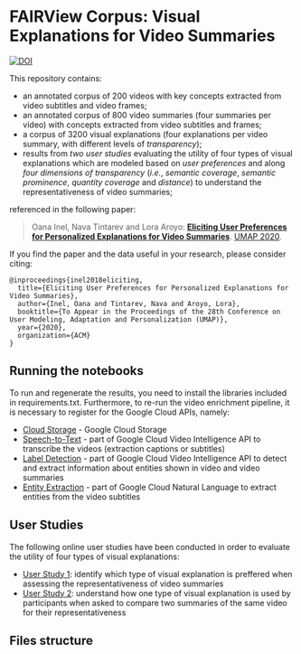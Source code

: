 # FAIRView Corpus: Visual Explanations for Video Summaries

[![DOI](https://zenodo.org/badge/.svg)](https://zenodo.org/badge/latestdoi/)

This repository contains:
 * an annotated corpus of 200 videos with key concepts extracted from video subtitles and video frames;
 * an annotated corpus of 800 video summaries (four summaries per video) with concepts extracted from video subtitles and frames;
 * a corpus of 3200 visual explanations (four explanations per video summary, with different levels of *transparency*);
 * results from *two user studies* evaluating the utility of four types of visual explanations which are modeled based on *user preferences* and along *four dimensions of transparency* (*i.e.*, *semantic coverage*, *semantic prominence*, *quantity coverage* and *distance*) to understand the representativeness of video summaries;

referenced in the following paper:

> Oana Inel, Nava Tintarev and Lora Aroyo: **[Eliciting User Preferences for Personalized Explanations for Video Summaries](https:...)**. [UMAP 2020](https://um.org/umap2020/).


If you find the paper and the data useful in your research, please consider citing:

```
@inproceedings{inel2018eliciting,
  title={Eliciting User Preferences for Personalized Explanations for Video Summaries},
  author={Inel, Oana and Tintarev, Nava and Aroyo, Lora},
  booktitle={To Appear in the Proceedings of the 28th Conference on User Modeling, Adaptation and Personalization (UMAP)},
  year={2020},
  organization={ACM}
}
```

## Running the notebooks

To run and regenerate the results, you need to install the libraries included in requirements.txt. Furthermore, to re-run the video enrichment pipeline, it is necessary to register for the Google Cloud APIs, namely:
 * [Cloud Storage](https://cloud.google.com/storage) - Google Cloud Storage
 * [Speech-to-Text](https://cloud.google.com/video-intelligence/docs/transcription) - part of Google Cloud Video Intelligence API to transcribe the videos (extraction captions or subtitles)
 * [Label Detection](https://cloud.google.com/video-intelligence/docs/analyze-labels) - part of Google Cloud Video Intelligence API to detect and extract information about entities shown in video and video summaries
 * [Entity Extraction](https://cloud.google.com/natural-language/docs/analyzing-entities) - part of Google Cloud Natural Language to extract entities from the video subtitles
 

## User Studies

The following online user studies have been conducted in order to evaluate the utility of four types of visual explanations:
 - [User Study 1](https://github.com/oana-inel/FAIRView-VideoSummaryExplanations/user_study1_template.md): identify which type of visual explanation is preffered when assessing the representativeness of video summaries
 - [User Study 2](https://github.com/oana-inel/FAIRView-VideoSummaryExplanations/user_study2_template.md): understand how one type of visual explanation is used by participants when asked to compare two summaries of the same video for their representativeness 
 
 
## Files structure
